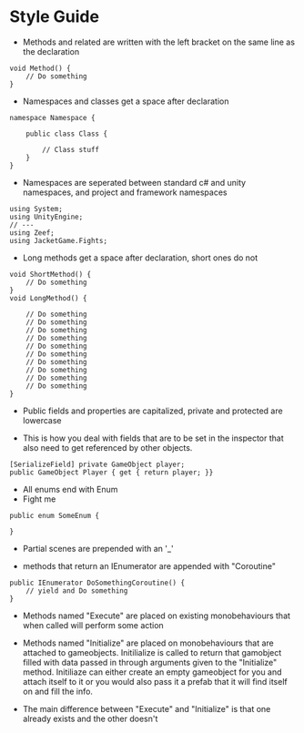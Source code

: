 # Style Guide #

* Methods and related are written with the left bracket on the same line as the declaration
```
void Method() {
    // Do something
}
```

* Namespaces and classes get a space after declaration
```
namespace Namespace {

    public class Class {

        // Class stuff
    }
}
```

* Namespaces are seperated between standard c# and unity namespaces, and project and framework namespaces
```
using System;
using UnityEngine;
// ---
using Zeef;
using JacketGame.Fights;

```

* Long methods get a space after declaration, short ones do not
```
void ShortMethod() {
    // Do something
}
void LongMethod() {

    // Do something
    // Do something
    // Do something
    // Do something
    // Do something
    // Do something
    // Do something
    // Do something
    // Do something
    // Do something
}
```

* Public fields and properties are capitalized, private and protected are lowercase

* This is how you deal with fields that are to be set in the inspector that also need to get referenced by other objects.
```
[SerializeField] private GameObject player;
public GameObject Player { get { return player; }}
```

* All enums end with Enum
* Fight me
```
public enum SomeEnum {

}
```

* Partial scenes are prepended with an '_'

* methods that return an IEnumerator are appended with "Coroutine"
```
public IEnumerator DoSomethingCoroutine() {
    // yield and Do something
}
```

* Methods named "Execute" are placed on existing monobehaviours that when called will perform some action

* Methods named "Initialize" are placed on monobehaviours that are attached to gameobjects. Initilialize is called to return that gamobject filled with data passed in through arguments given to the "Initialize" method. Initiliaze can either create an empty gameobject for you and attach itself to it or you would also pass it a prefab that it will find itself on and fill the info.

* The main difference between "Execute" and "Initialize" is that one already exists and the other doesn't